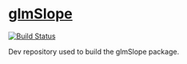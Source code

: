 # [glmSlope](https://dkucharc.github.io/glmSlope/)

[![Build Status](https://travis-ci.com/dkucharc/glmSlope.svg?branch=master)](https://travis-ci.com/dkucharc/glmSlope)

Dev repository used to build the glmSlope package.
